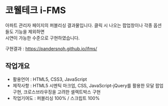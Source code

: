 # 코웰테크 i-FMS
아파트 관리자 페이지의 퍼블리싱 결과물입니다.
클릭 시 나오는 팝업창이나 각종 옵션들도 기능을 제외하면<br/>
시연이 가능한 수준으로 구현하였습니다.

구현결과 : https://pandersnoh.github.io/ifms/

## 작업개요
- 활용언어 : HTML5, CSS3, JavaScript
- 제작사항 : HTML5 시멘틱 마크업, CSS, JavaScript-jQuery를 활용한 모달 팝업 구현, 크로스브라우징을 고려한 셀렉트박스 구현
- 작업기여도 : 퍼블리싱 100% / 스크립트 100%
